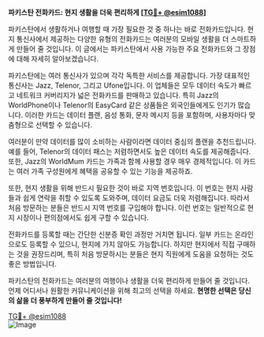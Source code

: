 **파키스탄 전화카드: 현지 생활을 더욱 편리하게 [[TG💪+ @esim1088](https://t.me/s/esim1088)]**

파키스탄에서 생활하거나 여행할 때 가장 필요한 것 중 하나는 바로 전화카드입니다. 현지 통신사에서 제공하는 다양한 유형의 전화카드는 여러분의 모바일 생활을 더 스마트하게 만들어 줄 것입니다. 이 글에서는 파키스탄에서 사용 가능한 주요 전화카드와 그 장점에 대해 자세히 알아보겠습니다.

파키스탄에는 여러 통신사가 있으며 각각 독특한 서비스를 제공합니다. 가장 대표적인 통신사는 Jazz, Telenor, 그리고 Ufone입니다. 이 업체들은 모두 데이터 속도가 빠르고 네트워크 커버리지가 넓은 전화카드를 판매하고 있습니다. 특히 Jazz의 WorldPhone이나 Telenor의 EasyCard 같은 상품들은 외국인들에게도 인기가 많습니다. 이러한 카드는 데이터 플랜, 음성 통화, 문자 메시지 등을 포함하며, 사용자마다 맞춤형으로 선택할 수 있습니다.

여러분이 만약 데이터를 많이 소비하는 사람이라면 데이터 중심의 플랜을 추천드립니다. 예를 들어, Telenor의 데이터 패스는 저렴하면서도 높은 데이터 속도를 제공해줍니다. 또한, Jazz의 WorldMum 카드는 가족과 함께 사용할 경우 매우 경제적입니다. 이 카드는 여러 가족 구성원에게 혜택을 공유할 수 있는 기능을 제공하죠.

또한, 현지 생활을 위해 반드시 필요한 것이 바로 지역 번호입니다. 이 번호는 현지 사람들과 쉽게 연락을 취할 수 있도록 도와주며, 데이터 요금도 더욱 저렴해집니다. 따라서 처음 방문하는 분들은 반드시 지역 번호를 구입해야 합니다. 이런 번호는 일반적으로 현지 시장이나 편의점에서도 쉽게 구할 수 있습니다.

전화카드를 등록할 때는 간단한 신분증 확인 과정만 거치면 됩니다. 일부 카드는 온라인으로도 등록할 수 있으니, 현지에 가지 않아도 가능합니다. 하지만 현지에서 직접 구매하는 것을 권장드리며, 특히 처음 방문하시는 분들은 현지 직원에게 도움을 요청하는 것도 좋은 방법입니다.

파키스탄의 전화카드는 여러분의 여행이나 생활을 더욱 편리하게 만들어 줄 것입니다. 언제 어디서나 원활한 커뮤니케이션을 위해 최고의 선택을 하세요. **현명한 선택은 당신의 삶을 더 풍부하게 만들어 줄 것입니다!**

[TG💪+ @esim1088](https://t.me/s/esim1088)  
![Image](https://i.postimg.cc/Y0z9fWf4/image.png)